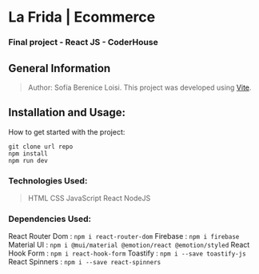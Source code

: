 # La Frida | Ecommerce
### Final project - React JS - CoderHouse 

## General Information
> Author: Sofía Berenice Loisi.
> This project was developed using [Vite](https://vitejs.dev/).

## Installation and Usage:
How to get started with the project:
```
git clone url repo
npm install
npm run dev
```

### Technologies Used:
> HTML
> CSS
> JavaScript
> React
> NodeJS

### Dependencies Used:
React Router Dom : ``` npm i react-router-dom ```
Firebase : ``` npm i firebase ```
Material UI : ``` npm i @mui/material @emotion/react @emotion/styled ```
React Hook Form : ``` npm i react-hook-form ```
Toastify : ``` npm i --save toastify-js ```
React Spinners : ``` npm i --save react-spinners ```



